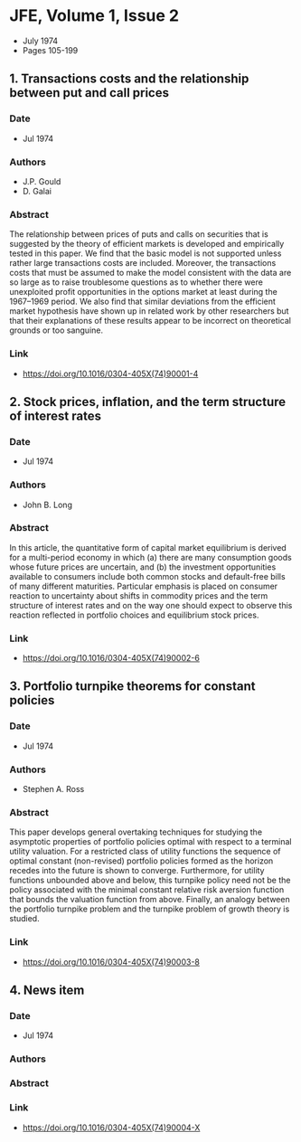 # JFE, Volume 1, Issue 2
- July 1974
- Pages 105-199

## 1. Transactions costs and the relationship between put and call prices
### Date
- Jul 1974
### Authors
- J.P. Gould
- D. Galai
### Abstract
The relationship between prices of puts and calls on securities that is suggested by the theory of efficient markets is developed and empirically tested in this paper. We find that the basic model is not supported unless rather large transactions costs are included. Moreover, the transactions costs that must be assumed to make the model consistent with the data are so large as to raise troublesome questions as to whether there were unexploited profit opportunities in the options market at least during the 1967–1969 period. We also find that similar deviations from the efficient market hypothesis have shown up in related work by other researchers but that their explanations of these results appear to be incorrect on theoretical grounds or too sanguine.
### Link
- https://doi.org/10.1016/0304-405X(74)90001-4

## 2. Stock prices, inflation, and the term structure of interest rates
### Date
- Jul 1974
### Authors
- John B. Long
### Abstract
In this article, the quantitative form of capital market equilibrium is derived for a multi-period economy in which (a) there are many consumption goods whose future prices are uncertain, and (b) the investment opportunities available to consumers include both common stocks and default-free bills of many different maturities. Particular emphasis is placed on consumer reaction to uncertainty about shifts in commodity prices and the term structure of interest rates and on the way one should expect to observe this reaction reflected in portfolio choices and equilibrium stock prices.
### Link
- https://doi.org/10.1016/0304-405X(74)90002-6

## 3. Portfolio turnpike theorems for constant policies
### Date
- Jul 1974
### Authors
- Stephen A. Ross
### Abstract
This paper develops general overtaking techniques for studying the asymptotic properties of portfolio policies optimal with respect to a terminal utility valuation. For a restricted class of utility functions the sequence of optimal constant (non-revised) portfolio policies formed as the horizon recedes into the future is shown to converge. Furthermore, for utility functions unbounded above and below, this turnpike policy need not be the policy associated with the minimal constant relative risk aversion function that bounds the valuation function from above. Finally, an analogy between the portfolio turnpike problem and the turnpike problem of growth theory is studied.
### Link
- https://doi.org/10.1016/0304-405X(74)90003-8

## 4. News item
### Date
- Jul 1974
### Authors
### Abstract

### Link
- https://doi.org/10.1016/0304-405X(74)90004-X

